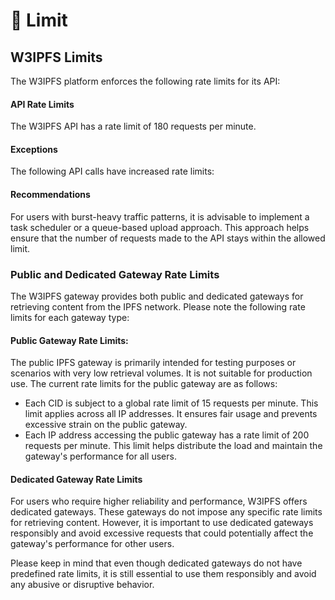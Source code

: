 # 🤝 Limit

## W3IPFS Limits

The W3IPFS platform enforces the following rate limits for its API:

#### API Rate Limits

The W3IPFS API has a rate limit of 180 requests per minute.

#### Exceptions

The following API calls have increased rate limits:

#### Recommendations

For users with burst-heavy traffic patterns, it is advisable to implement a task scheduler or a queue-based upload approach. This approach helps ensure that the number of requests made to the API stays within the allowed limit.



### Public and Dedicated Gateway Rate Limits

The W3IPFS gateway provides both public and dedicated gateways for retrieving content from the IPFS network. Please note the following rate limits for each gateway type:

#### Public Gateway Rate Limits:

The public IPFS gateway is primarily intended for testing purposes or scenarios with very low retrieval volumes. It is not suitable for production use. The current rate limits for the public gateway are as follows:

* Each CID is subject to a global rate limit of 15 requests per minute. This limit applies across all IP addresses. It ensures fair usage and prevents excessive strain on the public gateway.
* Each IP address accessing the public gateway has a rate limit of 200 requests per minute. This limit helps distribute the load and maintain the gateway's performance for all users.

#### Dedicated Gateway Rate Limits

For users who require higher reliability and performance, W3IPFS offers dedicated gateways. These gateways do not impose any specific rate limits for retrieving content. However, it is important to use dedicated gateways responsibly and avoid excessive requests that could potentially affect the gateway's performance for other users.&#x20;

Please keep in mind that even though dedicated gateways do not have predefined rate limits, it is still essential to use them responsibly and avoid any abusive or disruptive behavior.
